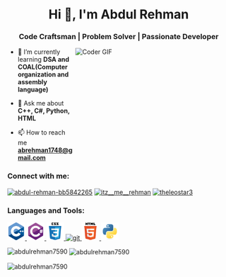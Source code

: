 <h1 align="center">Hi 👋, I'm Abdul Rehman</h1>
<h3 align="center">Code Craftsman | Problem Solver | Passionate Developer</h3>
<img align = "right" alt="Coder GIF" height=250 width=350 src="https://analyticsindiamag.com/wp-content/uploads/2018/12/developer-dribbble.gif" />

- 🌱 I’m currently learning **DSA and COAL(Computer organization and assembly language)**

- 💬 Ask me about **C++, C#, Python, HTML**

- 📫 How to reach me **abrehman1748@gmail.com**

<h3 align="left">Connect with me:</h3>
<p align="left">
<a href="https://linkedin.com/in/abdul-rehman-bb5842265" target="blank"><img align="center" src="https://raw.githubusercontent.com/rahuldkjain/github-profile-readme-generator/master/src/images/icons/Social/linked-in-alt.svg" alt="abdul-rehman-bb5842265" height="30" width="40" /></a>
<a href="https://instagram.com/itz__me__rehman" target="blank"><img align="center" src="https://raw.githubusercontent.com/rahuldkjain/github-profile-readme-generator/master/src/images/icons/Social/instagram.svg" alt="itz__me__rehman" height="30" width="40" /></a>
<a href="https://www.hackerrank.com/theleostar3" target="blank"><img align="center" src="https://raw.githubusercontent.com/rahuldkjain/github-profile-readme-generator/master/src/images/icons/Social/hackerrank.svg" alt="theleostar3" height="30" width="40" /></a>
</p>

<h3 align="left">Languages and Tools:</h3>
<p align="left"> <a href="https://www.w3schools.com/cpp/" target="_blank" rel="noreferrer"> <img src="https://raw.githubusercontent.com/devicons/devicon/master/icons/cplusplus/cplusplus-original.svg" alt="cplusplus" width="40" height="40"/> </a> <a href="https://www.w3schools.com/cs/" target="_blank" rel="noreferrer"> <img src="https://raw.githubusercontent.com/devicons/devicon/master/icons/csharp/csharp-original.svg" alt="csharp" width="40" height="40"/> </a> <a href="https://www.w3schools.com/css/" target="_blank" rel="noreferrer"> <img src="https://raw.githubusercontent.com/devicons/devicon/master/icons/css3/css3-original-wordmark.svg" alt="css3" width="40" height="40"/> </a> <a href="https://git-scm.com/" target="_blank" rel="noreferrer"> <img src="https://www.vectorlogo.zone/logos/git-scm/git-scm-icon.svg" alt="git" width="40" height="40"/> </a> <a href="https://www.w3.org/html/" target="_blank" rel="noreferrer"> <img src="https://raw.githubusercontent.com/devicons/devicon/master/icons/html5/html5-original-wordmark.svg" alt="html5" width="40" height="40"/> </a> <a href="https://www.python.org" target="_blank" rel="noreferrer"> <img src="https://raw.githubusercontent.com/devicons/devicon/master/icons/python/python-original.svg" alt="python" width="40" height="40"/> </a> </p>

<p><img align="left" src="https://github-readme-stats.vercel.app/api/top-langs?username=abdulrehman7590&show_icons=true&locale=en&layout=compact" alt="abdulrehman7590" /></p>

<p>&nbsp;<img align="center" src="https://github-readme-stats.vercel.app/api?username=abdulrehman7590&show_icons=true&locale=en" alt="abdulrehman7590" /></p>

<p><img align="center" src="https://github-readme-streak-stats.herokuapp.com/?user=abdulrehman7590&" alt="abdulrehman7590" /></p>

